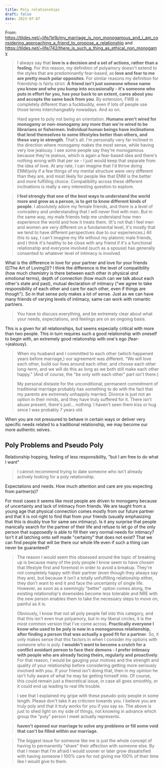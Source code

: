 ```yaml
---
title: Poly relationships
draft: false
date: 2023-07-07
---
```


From: https://tildes.net/~life/1e1b/my_marriage_is_non_monogamous_and_i_am_considering_approaching_a_friend_to_propose_a_relationship and https://tildes.net/~life/742/there_is_such_a_thing_as_ethical_non_monogamy

>I always say that **love is a decision and a set of actions, rather than a feeling**. For this reason, my definition of polyamory doesn't extend to the styles that are predominantly fear-based, as **love and fear to me are pretty much polar opposites**. For similar reasons my definition for friendship is fairly strict. **A friend isn't just someone whose name you know and who you bump into occasionally - it's someone who puts in effort for you, has your back to an extent, cares about you and accepts the same back from you**. By extension, FWB is completely different than a fuckbuddy, even if lots of people use those terms interchangeably nowadays. And so on.
>
>Hard agree to poly not being an orientation. **Humans aren't wired for monogamy or non-monogamy any more than we're wired to be librarians or fishermen. Individual human beings have inclinations that lend themselves to some lifestyles better than others, and these vary in strength**. That's all. I'm personally very far inclined in the direction where monogamy makes the most sense, while having very low jealousy. I see some people say they're monogamous because they're jealous, which is again a fear-based idea and there's nothing wrong with that per se - I just would keep that separate from the idea of love. At any rate, I can imagine that I'd thrive doing ENM/poly if a few things of my mental structure were very different than they are, and most likely for people like that ENM is the better and more fulfilling choice. Compatibility across these different inclinations is really a very interesting question to explore.

>**I feel strongly that one of the best ways to understand the world more and grow as a person, is to get to know different kinds of people**. I absolutely adore my female friends, and there is a level of comradery and understanding that I will never find with men. But in the same way, my male friends help me understand how men experience the world and how it treats them. (It's not that I feel men and women are very different on a fundamental level, it's mostly that we tend to have different perspectives due to our experiences.) All this to say, I can't imagine my life without my platonic male friends, and I think it's healthy to be close with any friend if it's a functional relationship and everyone involved (such as a spouse) has generally consented to whatever level of intimacy is involved.

What is the difference in love for your partner and love for your friends ([[The Art of Loving]])? I think the difference is the level of compatibility (how much chemistry is there between each other in physical *and* emotional terms), depth of connection (how much can we talk about each other's state and past), mutual declaration of intimacy ("we agree to take responsibility of each other and care for each other, even if things are though"). So in that sense poly makes a lot of sense. Just as we can have many friends of varying levels of intimacy, same can work with romantic partners.

>You have to discuss everything, and be extremely clear about what your needs, expectations, and feelings are on an ongoing basis.

This is a given for all relationships, but seems especially critical with more than two people. This in turn requires such a good relationship with oneself to begin with, an extremely good relationship with one's ego (fear->jealousy).

>When my husband and I committed to each other (which happened years before marriage,) our agreement was different. "We will love each other, build our lives around each other, and choose each other long-term, and we will do this as long as we both still make each other happy." (And of course, the "be only with each other" part isn't there.)
>
>My personal distaste for the unconditional, permanent commitment of traditional marriage probably has something to do with the fact that my parents are extremely unhappily married. Divorce is just not an option in their minds, and they have truly suffered for it. There isn't abuse present, there's just... nothing. I haven't seen them kiss or hug since I was probably 7 years old.

When you are not pressured to behave in certain ways or deliver very specific needs related to a traditional relationship, we may become our more authentic selves.

## Poly Problems and Pseudo Poly 

Relationship hopping, feeling of less responsibility, "but I am free to do what I want"

>I cannot recommend trying to date someone who isn't already actively looking for a poly relationship.

Expectations and needs. How much attention and care are you expecting from partner(s)?

For most cases it seems like most people are driven to monogamy because of uncertainty and lack of intimacy from friends. We are taught from a young age that physical connection comes mostly from our future partner and that it is not right to find that from your friends (usually emphasizing that this is doubly true for same sex intimacy). Is it any surprise that people manically search for the partner of their life and refuse to let go of the only person that supposedly is able to fill their very normal needs for intimacy? Isn't it all latching onto self made "certainty" that does not exist? That we can find people that will be there our whole life even if such a thing can never be guaranteed?

> The reason I would seem this obsessed around the topic of breaking up is because many of the poly people I know seem to have chosen that lifestyle first and foremost in order to avoid a breakup. They're not completely happy with their partner (even though they always say they are), but because it isn't a totally unfulfilling relationship either, they don't want to end it and face the uncertainty of single life. However, as soon as a seemingly "better" option comes along, the existing relationship's downsides become less tolerable and NRE with the new person enables them to take the necessary steps to move on, painful as it is.
> 
> Obviously, I know that not all poly people fall into this category, and that this isn't even true polyamory, but in my liberal circles, it is the most common version that I've come across. **Practically everyone I know who used to be poly is now in a monogamous relationship, after finding a person that was actually a good fit for a partner**. So, it only makes sense that this factors in when I consider my options with someone who is poly. **I wouldn't want to become a crutch for a conflict avoidant person to face their demons - I prefer intimacy with people who are already facing theirs, regularly and proactively**. For that reason, I would be gauging your motives and the strength and quality of your relationship before considering getting more seriously involved with you. If your friend isn't doing that, then in my opinion he isn't fully aware of what he may be getting himself into. Of course, this could remain just a theoretical issue, in case all goes smoothly, or it could end up leading to real life trouble.
>
>I see that I explained my gripe with these pseudo-poly people in some length. Please don't take it as criticism towards you. I believe you are truly poly and that it truly works for you if you say so. The above is just to shed light on my side of things, not knowing in advance which group the "poly" person I meet actually represents.

>**haven't opened our marriage to solve any problems or fill some void that can't be filled within our marriage.**

>The biggest issue for someone like me is just the whole concept of having to permanently "share" their affection with someone else. By that I mean that I'm afraid I would sooner or later grow dissatisfied with having someone I 100% care for not giving me 100% of their time like I would give to them.

